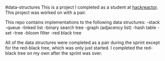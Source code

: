 #data-structures
This is a project I completed as a student at [hackreactor](http://hackreactor.com). This project was worked on with a pair.

This repo contains implementations to the following data structures:
-stack 
-queue
-linked list
-binary search tree
-graph (adjacency list)
-hash table
-set
-tree
-bloom filter
-red black tree

All of the data structures were completed as a pair during the sprint except for the red-black tree, which was only just started. I completed the red-black tree on my own after the sprint was over.

